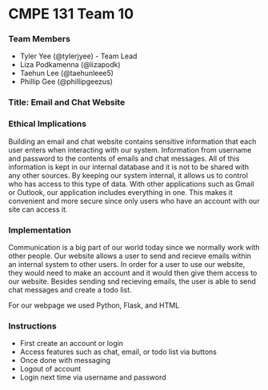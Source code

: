 # CMPE 131 Team 10 
### Team Members
- Tyler Yee (@tylerjyee) - Team Lead
- Liza Podkamenna (@lizapodk)
- Taehun Lee (@taehunleee5)
- Phillip Gee (@phillipgeezus)

### Title: Email and Chat Website

### Ethical Implications
Building an email and chat website contains sensitive information that each user enters when interacting with our system. Information from username and password to the contents of emails and chat messages. All of this information is kept in our internal database and it is not to be shared with any other sources. By keeping our system internal, it allows us to control who has access to this type of data. With other applications such as Gmail or Outlook, our application includes everything in one. This makes it convenient and more secure since only users who have an account with our site can access it.

### Implementation
Communication is a big part of our world today since we normally work with other people. Our website allows a user to send and recieve emails within an internal system to other users. In order for a user to use our website, they would need to make an account and it would then give them access to our website. Besides sending snd recieving emails, the user is able to send chat messages and create a todo list.

For our webpage we used Python, Flask, and HTML


### Instructions
- First create an account or login
- Access features such as chat, email, or todo list via buttons
- Once done with messaging
- Logout of account
- Login next time via username and password
